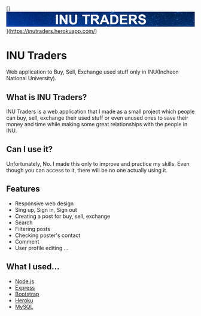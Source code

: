 []![INU Traders](screenshots/INUTraders_cr.jpg "INU Traders")](https://inutraders.herokuapp.com/)

# INU Traders

Web application to Buy, Sell, Exchange used stuff only in INU(Incheon National University).

## What is INU Traders?

INU Traders is a web application that I made as a small project which people can buy, sell, exchange their used stuff or even unused ones to save their money and time while making some great relationships with the people in INU.

## Can I use it?

Unfortunately, No.
I made this only to improve and practice my skills.
Even though you can access to it, there will be no one actually using it.


## Features
* Responsive web design
* Sing up, Sign in, Sign out
* Creating a post for buy, sell, exchange
* Search
* Filtering posts
* Checking poster's contact
* Comment
* User profile editing
...


## What I used...

* [Node.js](https://nodejs.org/en/)
* [Express](https://expressjs.com/)
* [Bootstrap](https://getbootstrap.com/)
* [Heroku](https://www.heroku.com/)
* [MySQL](https://www.mysql.com/)
